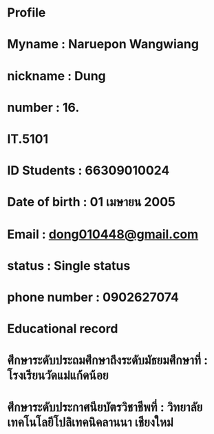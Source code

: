 # Profile
# Myname : Naruepon Wangwiang
# nickname : Dung
# number : 16.
# IT.5101
# ID Students : 66309010024
# Date of birth : 01 เมษายน 2005
# Email : dong010448@gmail.com
# status : Single status
# phone number : 0902627074
# Educational record
# ศึกษาระดับประถมศึกษาถึงระดับมัธยมศึกษาที่ : โรงเรียนวัดแม่แก้ดน้อย
# ศึกษาระดับประกาศนียบัตรวิชาชีพที่ : วิทยาลัยเทคโนโลยีโปลิเทคนิคลานนา เชียงใหม่
